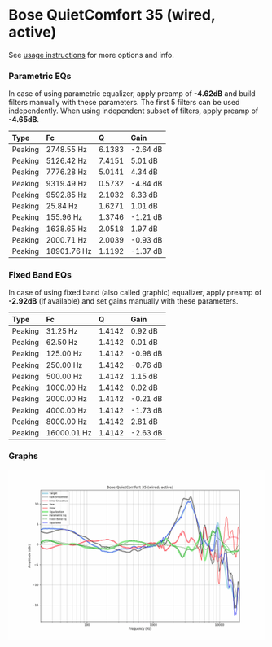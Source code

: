 # Bose QuietComfort 35 (wired, active)
See [usage instructions](https://github.com/jaakkopasanen/AutoEq#usage) for more options and info.

### Parametric EQs
In case of using parametric equalizer, apply preamp of **-4.62dB** and build filters manually
with these parameters. The first 5 filters can be used independently.
When using independent subset of filters, apply preamp of **-4.65dB**.

| Type    | Fc          |      Q | Gain     |
|:--------|:------------|:-------|:---------|
| Peaking | 2748.55 Hz  | 6.1383 | -2.64 dB |
| Peaking | 5126.42 Hz  | 7.4151 | 5.01 dB  |
| Peaking | 7776.28 Hz  | 5.0141 | 4.34 dB  |
| Peaking | 9319.49 Hz  | 0.5732 | -4.84 dB |
| Peaking | 9592.85 Hz  | 2.1032 | 8.33 dB  |
| Peaking | 25.84 Hz    | 1.6271 | 1.01 dB  |
| Peaking | 155.96 Hz   | 1.3746 | -1.21 dB |
| Peaking | 1638.65 Hz  | 2.0518 | 1.97 dB  |
| Peaking | 2000.71 Hz  | 2.0039 | -0.93 dB |
| Peaking | 18901.76 Hz | 1.1192 | -1.37 dB |

### Fixed Band EQs
In case of using fixed band (also called graphic) equalizer, apply preamp of **-2.92dB**
(if available) and set gains manually with these parameters.

| Type    | Fc          |      Q | Gain     |
|:--------|:------------|:-------|:---------|
| Peaking | 31.25 Hz    | 1.4142 | 0.92 dB  |
| Peaking | 62.50 Hz    | 1.4142 | 0.01 dB  |
| Peaking | 125.00 Hz   | 1.4142 | -0.98 dB |
| Peaking | 250.00 Hz   | 1.4142 | -0.76 dB |
| Peaking | 500.00 Hz   | 1.4142 | 1.15 dB  |
| Peaking | 1000.00 Hz  | 1.4142 | 0.02 dB  |
| Peaking | 2000.00 Hz  | 1.4142 | -0.21 dB |
| Peaking | 4000.00 Hz  | 1.4142 | -1.73 dB |
| Peaking | 8000.00 Hz  | 1.4142 | 2.81 dB  |
| Peaking | 16000.01 Hz | 1.4142 | -2.63 dB |

### Graphs
![](./Bose%20QuietComfort%2035%20(wired,%20active).png)